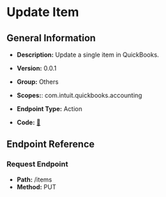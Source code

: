 # Update Item

## General Information

- **Description:** Update a single item in QuickBooks.

- **Version:** 0.0.1
- **Group:** Others
- **Scopes:**: com.intuit.quickbooks.accounting
- **Endpoint Type:** Action
- **Code:** [🔗](https://github.com/NangoHQ/integration-templates/tree/main/integrations/quickbooks-sandbox/actions/update-item.ts)

## Endpoint Reference

### Request Endpoint

- **Path:** /items
- **Method:** PUT
